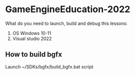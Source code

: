 # GameEngineEducation-2022
What do you need to launch, build and debug this lessons:
1. OS Windows 10-11
2. Visual studio 2022

## How to build bgfx
Launch ~/SDKs/bgfx/build_bgfx.bat script
